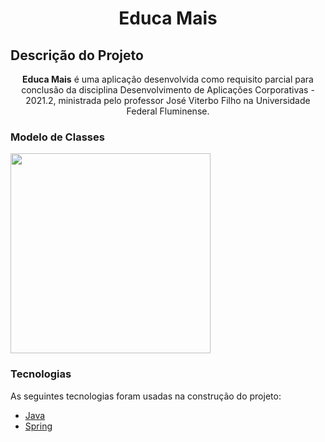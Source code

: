 <h1 align="center">Educa Mais</h1>

## Descrição do Projeto
<p align="center"><b>Educa Mais</b> é uma aplicação desenvolvida como requisito parcial para conclusão da disciplina Desenvolvimento de Aplicações Corporativas - 2021.2, ministrada pelo professor José Viterbo Filho na Universidade Federal Fluminense.</p>

### Modelo de Classes

<img src="https://drive.google.com/uc?export=view&id=1Clcpiv23Igv3aArPJN1cg5HILXgEAscN" style="width: 320px; max-width: 100%; height: auto" />

### Tecnologias

As seguintes tecnologias foram usadas na construção do projeto:

- [Java](https://www.java.com/pt-BR/)
- [Spring](https://spring.io/)
